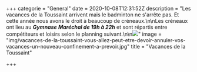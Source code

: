 +++
categorie = "General"
date = 2020-10-08T12:31:52Z
description = "Les vacances de la Toussaint arrivent mais le badminton ne s'arrête pas. Et cette année nous avons le droit à beaucoup de créneaux.\n\nLes créneaux ont lieu au **_Gymnase_** **_Maréchal de 19h à 22h_** et sont répartis entre compétiteurs et loisirs selon le planning suivant.\n\n[![](https://bad-montigny.fr/img/image1.png)](https://bad-montigny.fr/img/image1.png)"
image = "img/vacances-de-la-toussaint-vous-allez-peut-etre-devoir-annuler-vos-vacances-un-nouveau-confinement-a-prevoir.jpg"
title = "Vacances de la Toussaint"

+++
